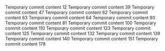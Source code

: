 Temporary commit content 12
Temporary commit content 39
Temporary commit content 47
Temporary commit content 62
Temporary commit content 63
Temporary commit content 64
Temporary commit content 80
Temporary commit content 81
Temporary commit content 100
Temporary commit content 110
Temporary commit content 123
Temporary commit content 125
Temporary commit content 132
Temporary commit content 139
Temporary commit content 140
Temporary commit content 151
Temporary commit content 178
